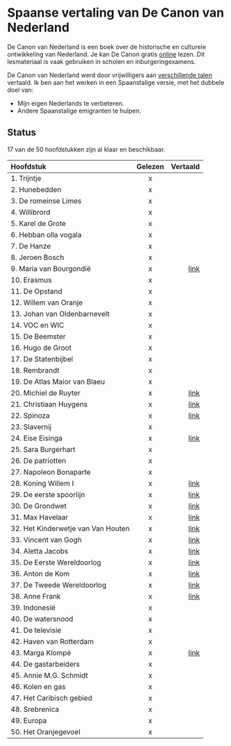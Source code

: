 # Spaanse vertaling van De Canon van Nederland

De Canon van Nederland is een boek over de historische en culturele ontwikkeling van Nederland.
Je kan De Canon gratis [online](https://www.canonvannederland.nl/) lezen. 
Dit lesmateriaal is vaak gebruiken in scholen en inburgeringexamens.

De Canon van Nederland werd door vrijwilligers aan [verschillende talen](https://www.canonvannederland.nl/nl/over) vertaald.
Ik ben aan het werken in een Spaanstalige versie, met het dubbele doel van:

- Mijn eigen Nederlands te verbeteren.
- Andere Spaanstalige emigranten te hulpen.


## Status

17 van de 50 hoofdstukken zijn al klaar en beschikbaar.

| Hoofdstuk                          | Gelezen |   Vertaald |
|:-----------------------------------|:-------:|-----------:|
| 1. Trijntje                        |    x    |            |
| 2. Hunebedden                      |    x    |            |
| 3. De romeinse Limes               |    x    |            |
| 4. Willibrord                      |    x    |            |
| 5. Karel de Grote                  |    x    |            |
| 6. Hebban olla vogala              |    x    |            |
| 7. De Hanze                        |    x    |            |
| 8. Jeroen Bosch                    |    x    |            |
| 9. Maria van Bourgondië            |    x    |  [link][9] |
| 10. Erasmus                        |    x    |            |
| 11. De Opstand                     |    x    |            |
| 12. Willem van Oranje              |    x    |            |
| 13. Johan van Oldenbarnevelt       |    x    |            |
| 14. VOC en WIC                     |    x    |            |
| 15. De Beemster                    |    x    |            |
| 16. Hugo de Groot                  |    x    |            |
| 17. De Statenbijbel                |    x    |            |
| 18. Rembrandt                      |    x    |            |
| 19. De Atlas Maior van Blaeu       |    x    |            |
| 20. Michiel de Ruyter              |    x    | [link][20] |
| 21. Christiaan Huygens             |    x    | [link][21] |
| 22. Spinoza                        |    x    | [link][22] |
| 23. Slavernij                      |    x    |            |
| 24. Eise Eisinga                   |    x    | [link][24] |
| 25. Sara Burgerhart                |    x    |            |
| 26. De patriotten                  |    x    |            |
| 27. Napoleon Bonaparte             |    x    |            |
| 28. Koning Willem I                |    x    | [link][28] |
| 29. De eerste spoorlijn            |    x    | [link][29] |
| 30. De Grondwet                    |    x    | [link][30] |
| 31. Max Havelaar                   |    x    | [link][31] |
| 32. Het Kinderwetje van Van Houten |    x    | [link][32] |
| 33. Vincent van Gogh               |    x    | [link][33] |
| 34. Aletta Jacobs                  |    x    | [link][34] |
| 35. De Eerste Wereldoorlog         |    x    | [link][35] |
| 36. Anton de Kom                   |    x    | [link][36] |
| 37. De Tweede Wereldoorlog         |    x    | [link][37] |
| 38. Anne Frank                     |    x    | [link][38] |
| 39. Indonesië                      |    x    |            |
| 40. De watersnood                  |    x    |            |
| 41. De televisie                   |    x    |            |
| 42. Haven van Rotterdam            |    x    |            |
| 43. Marga Klompé                   |    x    | [link][43] |
| 44. De gastarbeiders               |    x    |            |
| 45. Annie M.G. Schmidt             |    x    |            |
| 46. Kolen en gas                   |    x    |            |
| 47. Het Caribisch gebied           |    x    |            |
| 48. Srebrenica                     |    x    |            |
| 49. Europa                         |    x    |            |
| 50. Het Oranjegevoel               |    x    |            |

[9]: https://docs.google.com/document/d/1SZMG37OMJVQRX_v-ePtZXoFNuYQaZHDcGegHeMwFDx8/edit?usp=sharing
[20]: https://docs.google.com/document/d/1NGgiwcJPkNHLBJVUaGrbtdSLWTJ-RL7KC8sm0iAGKjE/edit?usp=sharing
[21]: https://docs.google.com/document/d/1bfODyGy4emcX7qv2hrUvaI8FFbTjdBhBL-FICsKPVL8/edit?usp=sharing
[22]: https://docs.google.com/document/d/1-th8-3SJ_N5E5yGR4b1mlv0qQ7_qnH7Jgq-R4-dnwNw/edit?usp=sharing
[24]: https://docs.google.com/document/d/1rpgmh7Ljg_reRGQXZvFGoSSb0pQqonzTtPnaD4u9ML8/edit?usp=sharing
[28]: https://docs.google.com/document/d/1rpgmh7Ljg_reRGQXZvFGoSSb0pQqonzTtPnaD4u9ML8/edit?usp=sharing
[29]: https://docs.google.com/document/d/1S3F7pYmSXIBODX-r9JyFrFFJ1eVGw2ga759wQ1GFhKA/edit?usp=sharing
[30]: https://docs.google.com/document/d/1G024D5sai_ay49LZWS7RNE5t3vi9W-uERRCE99-BX-w/edit?usp=sharing
[31]: https://docs.google.com/document/d/1PBcEuJS-FWsnECv4myr3lVazftNS07JZ6DYy6DfwFn4/edit?usp=sharing
[32]: https://docs.google.com/document/d/1iBYLst_Fz54vqzBdmuErK3jl2Gkog3H2bUq-LWHO5qE/edit?usp=sharing
[33]: https://docs.google.com/document/d/1F0EoSgIg7uSmhkQ1r3fcHYso5wJzciwQLSFAMdP83V0/edit?usp=sharing
[34]: https://docs.google.com/document/d/1VwuUP20B8OSiVxi6H8sY_aMDMqbaDBlTFZGlkfcGOJ4/edit?usp=sharing
[35]: https://docs.google.com/document/d/1CmnKwqTyvfpW9WTJovlxV0em0n2rzEtTxPOuZdf9vgQ/edit?usp=sharing
[36]: https://docs.google.com/document/d/1qul_NHpts01ekwFiCfh9r4GzzNpLNMz9XtJgLEzU7qI/edit?usp=sharing
[37]: https://docs.google.com/document/d/1xoSrtpYZe6Cr1WLmszYk5joxXtz5M_hvpVXLEiLUHR8/edit?usp=sharing
[38]: https://docs.google.com/document/d/10pV3fufIU1zXf5-uCnP9DIzgz1HGonwb8bPzTYLSItk/edit?usp=sharing
[43]: https://docs.google.com/document/d/1uV3cwTnRtedPxwnbf6YoCVpuJKIBwcWeuAdMfCsIQJQ/edit?usp=sharing
